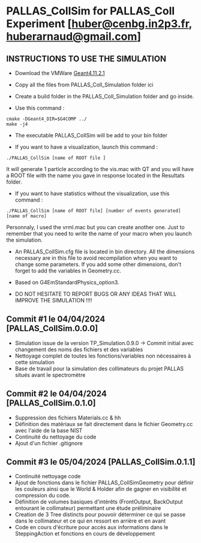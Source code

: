 # PALLAS_CollSim for PALLAS_Coll Experiment [huber@cenbg.in2p3.fr, huberarnaud@gmail.com]

## INSTRUCTIONS TO USE THE SIMULATION
- Download the VMWare [Geant4.11.2.1](https://heberge.lp2ib.in2p3.fr/G4VM/index.html)

- Copy all the files from PALLAS_Coll_Simulation folder ici

- Create a build folder in the PALLAS_Coll_Simulation folder and go inside.

- Use this command : 
```
cmake -DGeant4_DIR=$G4COMP ../
make -j4
```

- The executable PALLAS_CollSim will be add to your bin folder

- If you want to have a visualization, launch this command : 
```
./PALLAS_CollSim [name of ROOT file ]
```  
It will generate 1 particle according to the vis.mac with QT and you will have a ROOT file with the name you gave in response located in the Resultats folder.

- If you want to have statistics without the visualization, use this command : 
```
./PALLAS_CollSim [name of ROOT file] [number of events generated] [name of macro]
```  
Personnaly, I used the vrml.mac but you can create another one. Just to remember that you need to write the name of your macro when you launch the simulation.

- An PALLAS_CollSim.cfg file is located in bin directory. All the dimensions necessary are in this file to avoid recompilation when you want to change some parameters. If you add some other dimensions, don't forget to add the variables in Geometry.cc.

- Based on G4EmStandardPhysics_option3.

- DO NOT HESITATE TO REPORT BUGS OR ANY IDEAS THAT WILL IMPROVE THE SIMULATION !!!!
  
  

## Commit #1 le 04/04/2024 [PALLAS_CollSim.0.0.0]
- Simulation issue de la version TP_Simulation.0.9.0 -> Commit initial avec changement des noms des fichiers et des variables
- Nettoyage complet de toutes les fonctions/variables non nécessaires à cette simulation
- Base de travail pour la simulation des collimateurs du projet PALLAS situés avant le spectromètre

## Commit #2 le 04/04/2024 [PALLAS_CollSim.0.1.0]
- Suppression des fichiers Materials.cc & hh
- Définition des matériaux se fait directement dans le fichier Geometry.cc avec l'aide de la base NIST
- Continuité du nettoyage du code
- Ajout d'un fichier .gitignore

## Commit #3 le 05/04/2024 [PALLAS_CollSim.0.1.1]
- Continuité nettoyage code
- Ajout de fonctions dans le fichier PALLAS_CollSimGeometry pour définir les couleurs ainsi que le World & Holder afin de gagner en visibilité et compression du code.
- Définition de volumes basiques d'intérêts (FrontOutput, BackOutput entourant le collimateur) permettant une étude préliminaire
- Creation de 3 Tree distincts pour pouvoir déterminer ce qui se passe dans le collimateur et ce qui en ressort en arrière et en avant
- Code en cours d'écriture pour accès aux informations dans le SteppingAction et fonctions en cours de développement
